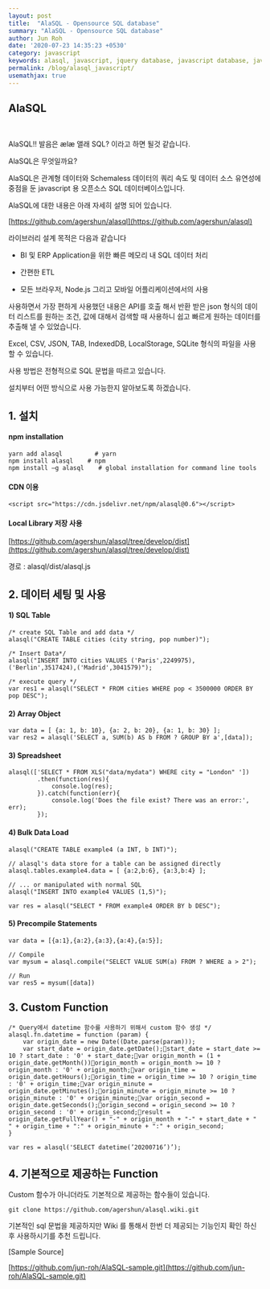 ```yaml
---
layout: post
title:  "AlaSQL - Opensource SQL database"
summary: "AlaSQL - Opensource SQL database"
author: Jun Roh
date: '2020-07-23 14:35:23 +0530'
category: javascript
keywords: alasql, javascript, jquery database, javascript database, javascript query
permalink: /blog/alasql_javascript/
usemathjax: true
---
```


## AlaSQL  
&nbsp;

AlaSQL!! 발음은 ælæ 앨래 SQL? 이라고 하면 될것 같습니다.

AlaSQL은 무엇일까요?

AlaSQL은 관계형 데이터와 Schemaless 데이터의 쿼리 속도 및 데이터 소스 유연성에 중점을 둔 javascript 용 오픈소스 SQL 데이터베이스입니다.

AlaSQL에 대한 내용은 아래 자세히 설명 되어 있습니다.

[https://github.com/agershun/alasql](https://github.com/agershun/alasql)

라이브러리 설계 목적은 다음과 같습니다

-   BI 및 ERP Application을 위한 빠른 메모리 내 SQL 데이터 처리
    
-   간편한 ETL
    
-   모든 브라우저, Node.js 그리고 모바일 어플리케이션에서의 사용
    

사용하면서 가장 편하게 사용했던 내용은 API를 호출 해서 반환 받은 json 형식의 데이터 리스트를 원하는 조건, 값에 대해서 검색할 때 사용하니 쉽고 빠르게 원하는 데이터를 추출해 낼 수 있었습니다.

Excel, CSV, JSON, TAB, IndexedDB, LocalStorage, SQLite 형식의 파일을 사용할 수 있습니다.

사용 방법은 전형적으로 SQL 문법을 따르고 있습니다.

설치부터 어떤 방식으로 사용 가능한지 알아보도록 하겠습니다.

## 1\. 설치

#### npm installation

```
yarn add alasql         # yarn
npm install alasql    # npm
npm install –g alasql    # global installation for command line tools
```

#### CDN 이용

```
<script src="https://cdn.jsdelivr.net/npm/alasql@0.6"></script>
```

#### Local Library 저장 사용

[https://github.com/agershun/alasql/tree/develop/dist](https://github.com/agershun/alasql/tree/develop/dist)

경로 : alasql/dist/alasql.js

## 2\. 데이터 세팅 및 사용

#### 1) SQL Table

```
/* create SQL Table and add data */
alasql("CREATE TABLE cities (city string, pop number)");

/* Insert Data*/
alasql("INSERT INTO cities VALUES ('Paris',2249975),('Berlin',3517424),('Madrid',3041579)");

/* execute query */
var res1 = alasql("SELECT * FROM cities WHERE pop < 3500000 ORDER BY pop DESC");
```

#### 2) Array Object

```
var data = [ {a: 1, b: 10}, {a: 2, b: 20}, {a: 1, b: 30} ];
var res2 = alasql('SELECT a, SUM(b) AS b FROM ? GROUP BY a',[data]);
```

#### 3) Spreadsheet

```
alasql(['SELECT * FROM XLS("data/mydata") WHERE city = "London" '])
        .then(function(res){
            console.log(res);
        }).catch(function(err){
            console.log('Does the file exist? There was an error:', err);
        });
```

#### 4) Bulk Data Load

```
alasql("CREATE TABLE example4 (a INT, b INT)");

// alasql's data store for a table can be assigned directly
alasql.tables.example4.data = [ {a:2,b:6}, {a:3,b:4} ];

// ... or manipulated with normal SQL
alasql("INSERT INTO example4 VALUES (1,5)");

var res = alasql("SELECT * FROM example4 ORDER BY b DESC");
```

#### 5) Precompile Statements

```
var data = [{a:1},{a:2},{a:3},{a:4},{a:5}];

// Compile
var mysum = alasql.compile("SELECT VALUE SUM(a) FROM ? WHERE a > 2");

// Run
var res5 = mysum([data])
```

## 3\. Custom Function

```
/* Query에서 datetime 함수를 사용하기 위해서 custom 함수 생성 */
alasql.fn.datetime = function (param) {
    var origin_date = new Date((Date.parse(param)));
    var start_date = origin_date.getDate();start_date = start_date >= 10 ? start_date : '0' + start_date;var origin_month = (1 + origin_date.getMonth())origin_month = origin_month >= 10 ? origin_month : '0' + origin_month;var origin_time = origin_date.getHours();origin_time = origin_time >= 10 ? origin_time : '0' + origin_time;var origin_minute = origin_date.getMinutes();origin_minute = origin_minute >= 10 ? origin_minute : '0' + origin_minute;var origin_second = origin_date.getSeconds();origin_second = origin_second >= 10 ? origin_second : '0' + origin_second;result = origin_date.getFullYear() + "-" + origin_month + "-" + start_date + " " + origin_time + ":" + origin_minute + ":" + origin_second;
}

var res = alasql('SELECT datetime(’20200716’)’);
```

## 4\. 기본적으로 제공하는 Function

Custom 함수가 아니더라도 기본적으로 제공하는 함수들이 있습니다.

```
git clone https://github.com/agershun/alasql.wiki.git
```

기본적인 sql 문법을 제공하지만 Wiki 를 통해서 한번 더 제공되는 기능인지 확인 하신 후 사용하시기를 추천 드립니다.

[Sample Source\]

[https://github.com/jun-roh/AlaSQL-sample.git](https://github.com/jun-roh/AlaSQL-sample.git)